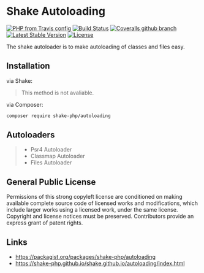 # Shake Autoloading
[![PHP from Travis config](https://img.shields.io/travis/php-v/shake-php/autoloading.svg)](https://github.com/shake-php/autoloading)
[![Build Status](https://travis-ci.org/shake-php/autoloading.svg?branch=master)](https://travis-ci.org/shake-php/autoloading)
[![Coveralls github branch](https://img.shields.io/coveralls/github/shake-php/autoloading/master.svg)](https://coveralls.io/github/shake-php/autoloading)
[![Latest Stable Version](https://poser.pugx.org/shake-php/autoloading/v/stable)](https://packagist.org/packages/shake-php/autoloading)
[![License](https://poser.pugx.org/shake-php/autoloading/license)](https://packagist.org/packages/shake-php/autoloading)

The shake autoloader is to make autoloading of classes and files easy.

## Installation

via Shake:
> This method is not avaliable.

via Composer:
```sh
composer require shake-php/autoloading
```

## Autoloaders

> - Psr4 Autoloader
> - Classmap Autoloader
> - Files Autoloader

## General Public License

Permissions of this strong copyleft license are conditioned on making available complete source code of licensed works and modifications, which include larger works using a licensed work, under the same license. Copyright and license notices must be preserved. Contributors provide an express grant of patent rights.

## Links

- https://packagist.org/packages/shake-php/autoloading
- https://shake-php.github.io/shake.github.io/autoloading/index.html
